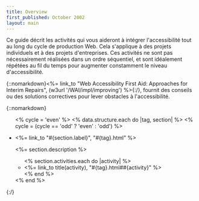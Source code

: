 ```yaml
---
title: Overview
first_published: October 2002
layout: main
---
```


Ce guide décrit les activités qui vous aideront à intégrer l'accessibilité tout au long du cycle de production Web. Cela s'applique à des projets individuels et à des projets d'entreprises. Ces activités ne sont pas nécessairement réalisées dans un ordre séquentiel, et sont idéalement répétées au fil du temps pour augmenter constamment le niveau d'accessibilité.

{::nomarkdown}<%= link_to "Web Accessibility First Aid: Approaches for Interim Repairs", (w3url '/WAI/impl/improving') %>{:/}, fournit des conseils ou des solutions correctives pour lever obstacles à l'accessibilité. 

{::nomarkdown}
<ul class="grid">
<% cycle = 'even' %>
<% data.structure.each do |tag, section| %>
  <% cycle = (cycle == 'odd' ? 'even' : 'odd') %>
  <li class="<%= cycle %>"><p><%= link_to "<i class='fa fa-#{section.icon}'></i>#{section.label}", "#{tag}.html" %></p>
    <p><%= section.description %></p>
    <ul>
    <% section.activities.each do |activity| %>
      <li><%= link_to title(activity), "#{tag}.html##{activity}" %></li>
    <% end %>
    </ul>
  </li>
<% end %>
</ul>
{:/}
